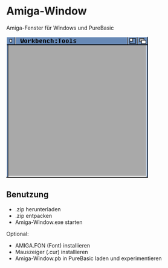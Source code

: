 # Amiga-Window

Amiga-Fenster für Windows und PureBasic

![](Amiga-Window.png)

## Benutzung

- .zip herunterladen
- .zip entpacken
- Amiga-Window.exe starten

Optional:

- AMIGA.FON (Font) installieren
- Mauszeiger (.cur) installieren
- Amiga-Window.pb in PureBasic laden und experimentieren

